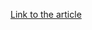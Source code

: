 [Link to the article](https://www.akamai.com/blog/security/improving-threat-intelligence-part-2-introducing-akarank)
